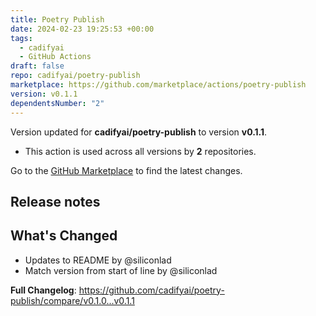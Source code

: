 ```yaml
---
title: Poetry Publish
date: 2024-02-23 19:25:53 +00:00
tags:
  - cadifyai
  - GitHub Actions
draft: false
repo: cadifyai/poetry-publish
marketplace: https://github.com/marketplace/actions/poetry-publish
version: v0.1.1
dependentsNumber: "2"
---
```



Version updated for **cadifyai/poetry-publish** to version **v0.1.1**.
- This action is used across all versions by **2** repositories.

Go to the [GitHub Marketplace](https://github.com/marketplace/actions/poetry-publish) to find the latest changes.

## Release notes

## What's Changed
- Updates to README by @siliconlad 
- Match version from start of line by @siliconlad 

**Full Changelog**: https://github.com/cadifyai/poetry-publish/compare/v0.1.0...v0.1.1

